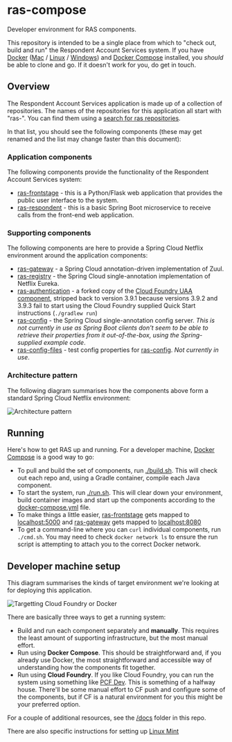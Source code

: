 # ras-compose
Developer environment for RAS components. 

This repository is intended to be a single place from which to "check out, build and run" the Respondent Account Services system. If you have [Docker](https://docker.com/) ([Mac](https://docs.docker.com/#/docker-for-mac) / [Linux](https://docs.docker.com/#/docker-for-linux) / [Windows](https://docs.docker.com/#/docker-for-windows)) and [Docker Compose](https://www.docker.com/products/docker-compose) installed, you *should* be able to clone and go. If it doesn't work for you, do get in touch.

## Overview

The Respondent Account Services application is made up of a collection of repositories. The names of the repositories for this application all start with "ras-". You can find them using a [search for ras repositories](https://github.com/ONSdigital?q=ras-).

In that list, you should see the following components (these may get renamed and the list may change faster than this document):

### Application components

The following components provide the functionality of the Respondent Account Services system:

  * [ras-frontstage](https://github.com/ONSdigital/ras-frontstage) - this is a Python/Flask web application that provides the public user interface to the system.
  * [ras-respondent](https://github.com/ONSdigital/ras-respondent) - this is a basic Spring Boot microservice to receive calls from the front-end web application.

### Supporting components

The following components are here to provide a Spring Cloud Netflix environment around the application components:

  * [ras-gateway](https://github.com/ONSdigital/ras-gateway) - a Spring Cloud annotation-driven implementation of Zuul.
  * [ras-registry](https://github.com/ONSdigital/ras-registry) - the Spring Cloud single-annotation implementation of Netflix Eureka.
  * [ras-authentication](https://github.com/ONSdigital/ras-authentication) - a forked copy of the [Cloud Foundry UAA component](https://github.com/cloudfoundry/uaa), stripped back to version 3.9.1 because versions 3.9.2 and 3.9.3 fail to start using the Cloud Foundry supplied Quick Start instructions (`./gradlew run`)
  * [ras-config](https://github.com/ONSdigital/ras-config) - the Spring Cloud single-annotation config server. *This is not currently in use as Spring Boot clients don't seem to be able to retrieve their properties from it out-of-the-box, using the Spring-supplied example code*.
  * [ras-config-files](https://github.com/ONSdigital/ras-config-files) - test config properties for [ras-config](https://github.com/ONSdigital/ras-config). *Not currently in use*.
  
### Architecture pattern

The following diagram summarises how the components above form a standard Spring Cloud Netflix environment:

![Architecture pattern](https://docs.google.com/drawings/d/1LBzr-0UqJoLVxNgLoy5dog3O4tihLpVjMvQq6Qs43bU/pub?w=1061&h=719)

## Running

Here's how to get RAS up and running. For a developer machine, [Docker Compose](https://docs.docker.com/compose/) is a good way to go:

  * To pull and build the set of components, run [./build.sh](https://github.com/ONSdigital/ras-compose/blob/master/build.sh). This will check out each repo and, using a Gradle container, compile each Java component.
  * To start the system, run [./run.sh](https://github.com/ONSdigital/ras-compose/blob/master/run.sh). This will clear down your environment, build container images and start up the components according to the [docker-compose.yml](https://github.com/ONSdigital/ras-compose/blob/master/docker-compose.yml) file.
  * To make things a little easier, [ras-frontstage](https://github.com/ONSdigital/ras-frontstage) gets mapped to [localhost:5000](http://localhost:5000) and [ras-gateway](https://github.com/ONSdigital/ras-gateway) gets mapped to [localhost:8080](http://localhost:8080)
  * To get a command-line where you can `curl` individual components, run `./cmd.sh`. You may need to check `docker network ls` to ensure the run script is attempting to attach you to the correct Docker network.

## Developer machine setup

This diagram summarises the kinds of target environment we're looking at for deploying this application. 

![Targetting Cloud Foundry or Docker](https://docs.google.com/drawings/d/1H6k7CheKkCEHCFb91RrQW_XzGEuuXup1ReDwYnBFNJY/pub?w=632&h=387)

There are basically three ways to get a running system:

  * Build and run each component separately and **manually**. This requires the least amount of supporting infrastructure, but the most manual effort.
  * Run using **Docker Compose**. This should be straightforward and, if you already use Docker, the most straightforward and accessible way of understanding how the components fit together.
  * Run using **Cloud Foundry**. If you like Cloud Foundry, you can run the system using something like [PCF Dev](https://pivotal.io/pcf-dev). This is something of a halfway house. There'll be some manual effort to CF push and configure some of the components, but if CF is a natural environment for you this might be your preferred option.

For a couple of additional resources, see the [/docs](https://github.com/ONSdigital/ras-compose/blob/master/docs) folder in this repo.

There are also specific instructions for setting up [Linux Mint](https://github.com/ONSdigital/ras-compose/blob/master/docs/Linux-Mint.md)
